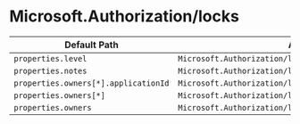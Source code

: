 # Microsoft.Authorization/locks

| Default Path | Alias |
|---|---|
| `properties.level` | `Microsoft.Authorization/locks/level` |
| `properties.notes` | `Microsoft.Authorization/locks/notes` |
| `properties.owners[*].applicationId` | `Microsoft.Authorization/locks/owners[*].applicationId` |
| `properties.owners[*]` | `Microsoft.Authorization/locks/owners[*]` |
| `properties.owners` | `Microsoft.Authorization/locks/owners` |

